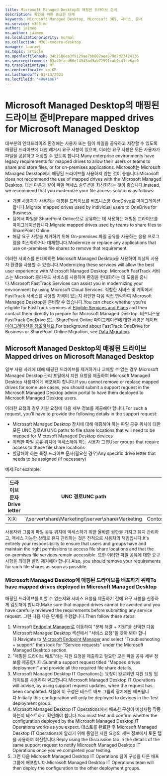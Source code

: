 ```yaml
---
title: Microsoft Managed Desktop의 매핑된 드라이브 준비
description: 확인을 위한 중요한 단계
keywords: Microsoft Managed Desktop, Microsoft 365, 서비스, 문서
ms.service: m365-md
author: jaimeo
ms.author: jaimeo
ms.localizationpriority: normal
ms.collection: M365-modern-desktop
manager: laurawi
ms.topic: article
ms.openlocfilehash: 34b2186ea3f9129ae7bb602aee879d7d23424136
ms.sourcegitcommit: 83a40facd66e14343ad3ab72591cab9c41ce6ac0
ms.translationtype: MT
ms.contentlocale: ko-KR
ms.lasthandoff: 01/13/2021
ms.locfileid: "49841067"
---
```

#  <a name="prepare-mapped-drives-for-microsoft-managed-desktop"></a><span data-ttu-id="cc252-104">Microsoft Managed Desktop의 매핑된 드라이브 준비</span><span class="sxs-lookup"><span data-stu-id="cc252-104">Prepare mapped drives for Microsoft Managed Desktop</span></span>

<span data-ttu-id="cc252-105">대부분의 엔터프라이즈 환경에는 사용자 또는 팀이 파일을 공유하고 저장할 수 있도록 매핑된 드라이브에 대한 레거시 요구 사항이 있으며, 이러한 요구 사항은 모든 사용자가 파일을 공유하고 저장할 수 있도록 합니다.</span><span class="sxs-lookup"><span data-stu-id="cc252-105">Many enterprise environments have legacy requirements for mapped drives to allow their users or teams to share and store files, or for on-premises applications.</span></span> <span data-ttu-id="cc252-106">Microsoft는 Microsoft Managed Desktop에서 매핑된 드라이브를 사용하지 않는 것이 좋습니다.</span><span class="sxs-lookup"><span data-stu-id="cc252-106">Microsoft does not recommend the use of mapped drives with the Microsoft Managed Desktop.</span></span> <span data-ttu-id="cc252-107">대신 다음과 같이 파일 액세스 솔루션을 최신화하는 것이 좋습니다.</span><span class="sxs-lookup"><span data-stu-id="cc252-107">Instead, we recommend that you modernize your file access solutions as follows:</span></span>
  
- <span data-ttu-id="cc252-108">개별 사용자가 사용하는 매핑된 드라이브를 비즈니스용 OneDrive로 마이그레이션합니다.</span><span class="sxs-lookup"><span data-stu-id="cc252-108">Migrate mapped drives used by individual users to OneDrive for Business.</span></span> 
- <span data-ttu-id="cc252-109">팀에서 파일을 SharePoint Online으로 공유하는 데 사용하는 매핑된 드라이브를 마이그레이션합니다.</span><span class="sxs-lookup"><span data-stu-id="cc252-109">Migrate mapped drives used by teams to share files to SharePoint Online.</span></span> 
- <span data-ttu-id="cc252-110">해당 요구 사항을 제거하기 위해 On-premises 파일 공유를 사용하는 응용 프로그램을 최신화하거나 대체합니다.</span><span class="sxs-lookup"><span data-stu-id="cc252-110">Modernize or replace any applications that use on-premises file shares to remove that requirement.</span></span>
  
<span data-ttu-id="cc252-111">이러한 서비스를 현대화하면 Microsoft Managed Desktop을 사용하여 최상의 사용자 환경을 사용할 수 있습니다.</span><span class="sxs-lookup"><span data-stu-id="cc252-111">Modernizing these services will allow the best user experience with Microsoft Managed Desktop.</span></span> <span data-ttu-id="cc252-112">Microsoft FastTrack 서비스는 Microsoft 클라우드 서비스를 사용하여 환경을 현대화하는 데 도움을 줍니다.</span><span class="sxs-lookup"><span data-stu-id="cc252-112">Microsoft FastTrack Services can assist you in modernizing your environment by using Microsoft Cloud Services.</span></span> <span data-ttu-id="cc252-113">적합한 서비스 및 계획에서 FastTrack 서비스를 [](https://docs.microsoft.com/fasttrack/m365-eligible-services-and-plans) 사용할 자격이 있는지 확인한 다음 직접 연락하여 Microsoft Managed Desktop을 준비할 수 있습니다.</span><span class="sxs-lookup"><span data-stu-id="cc252-113">You can check whether you're eligible for FastTrack services at [Eligible Services and Plans](https://docs.microsoft.com/fasttrack/m365-eligible-services-and-plans) and then contact them directly to prepare for Microsoft Managed Desktop.</span></span> <span data-ttu-id="cc252-114">비즈니스용 FastTrack OneDrive 또는 SharePoint Online 마이그레이션에 대한 배경은 데이터 [마이그레이션을 참조하세요.](https://docs.microsoft.com/fasttrack/o365-data-migration)</span><span class="sxs-lookup"><span data-stu-id="cc252-114">For background about FastTrack OneDrive for Business or SharePoint Online Migration, see [Data Migration](https://docs.microsoft.com/fasttrack/o365-data-migration).</span></span>

## <a name="mapped-drives-on-microsoft-managed-desktop"></a><span data-ttu-id="cc252-115">Microsoft Managed Desktop의 매핑된 드라이브</span><span class="sxs-lookup"><span data-stu-id="cc252-115">Mapped drives on Microsoft Managed Desktop</span></span>
 
<span data-ttu-id="cc252-116">일부 사용 사례에 대해 매핑된 드라이브를 제거하거나 교체할 수 없는 경우 Microsoft Managed Desktop 관리 포털에서 지원 요청을 제출하여 Microsoft Managed Desktop 사용자에게 배포해야 합니다.</span><span class="sxs-lookup"><span data-stu-id="cc252-116">If you cannot remove or replace mapped drives for some use cases, you should submit a support request in the Microsoft Managed Desktop admin portal to have them deployed to Microsoft Managed Desktop users.</span></span>
    
<span data-ttu-id="cc252-117">이러한 요청의 경우 지원 요청에 다음 세부 정보를 제공해야 합니다.</span><span class="sxs-lookup"><span data-stu-id="cc252-117">For such a request, you'll have to provide the following details in the support request:</span></span> 

- <span data-ttu-id="cc252-118">Microsoft Managed Desktop 장치에 대해 매핑해야 하는 파일 공유 위치에 대한 모든 UNC 경로</span><span class="sxs-lookup"><span data-stu-id="cc252-118">All UNC paths to file share locations that will need to be mapped for Microsoft Managed Desktop devices</span></span> 
- <span data-ttu-id="cc252-119">이러한 파일 공유 위치에 액세스해야 하는 사용자 그룹</span><span class="sxs-lookup"><span data-stu-id="cc252-119">User groups that require access to these file share locations</span></span> 
- <span data-ttu-id="cc252-120">할당해야 하는 특정 드라이브 문자(필요한 경우)</span><span class="sxs-lookup"><span data-stu-id="cc252-120">Any specific drive letter that needs to be assigned (if necessary)</span></span>

<span data-ttu-id="cc252-121">예제:</span><span class="sxs-lookup"><span data-stu-id="cc252-121">For example:</span></span>

| <span data-ttu-id="cc252-122">드라이브 문자</span><span class="sxs-lookup"><span data-stu-id="cc252-122">Drive letter</span></span> | <span data-ttu-id="cc252-123">UNC 경로</span><span class="sxs-lookup"><span data-stu-id="cc252-123">UNC path</span></span> | <span data-ttu-id="cc252-124">사용자 그룹</span><span class="sxs-lookup"><span data-stu-id="cc252-124">User group</span></span> |
|--------------|----------|------------|
| <span data-ttu-id="cc252-125">X:</span><span class="sxs-lookup"><span data-stu-id="cc252-125">X:</span></span>  | <span data-ttu-id="cc252-126">\\\server\share\Marketing</span><span class="sxs-lookup"><span data-stu-id="cc252-126">\\\server\share\Marketing</span></span> | <span data-ttu-id="cc252-127">ContosoMarketing</span><span class="sxs-lookup"><span data-stu-id="cc252-127">ContosoMarketing</span></span> |

<span data-ttu-id="cc252-128">사용자와 그룹이 파일 공유 위치에 액세스하기 위한 올바른 권한을 가지고 유지 관리하고, 액세스 가능한 상태로 유지 관리하는 것은 전적으로 사용자의 책임입니다.</span><span class="sxs-lookup"><span data-stu-id="cc252-128">It's entirely your responsibility to ensure that users and groups have and maintain the right permissions to access file share locations and that the on-premises file services remain accessible.</span></span> <span data-ttu-id="cc252-129">또한 이러한 파일 공유에 대한 요구 사항을 최대한 빨리 제거해야 합니다.</span><span class="sxs-lookup"><span data-stu-id="cc252-129">Also, you should remove your requirements for such file shares as soon as possible.</span></span>

### <a name="to-have-mapped-drives-deployed-in-microsoft-managed-desktop"></a><span data-ttu-id="cc252-130">Microsoft Managed Desktop에 매핑된 드라이브를 배포하기 위해</span><span class="sxs-lookup"><span data-stu-id="cc252-130">To have mapped drives deployed in Microsoft Managed Desktop</span></span>
 
<span data-ttu-id="cc252-131">매핑된 드라이브를 피할 수 없는지와 서비스 요청을 제출하기 전에 요구 사항을 신중하게 검토해야 합니다.</span><span class="sxs-lookup"><span data-stu-id="cc252-131">Make sure that mapped drives cannot be avoided and you have carefully reviewed the requirements before submitting any service request.</span></span> <span data-ttu-id="cc252-132">그런 다음 다음 단계를 수행합니다.</span><span class="sxs-lookup"><span data-stu-id="cc252-132">Then follow these steps:</span></span>

1. <span data-ttu-id="cc252-133">Microsoft [Endpoint Manager로](https://endpoint.microsoft.com/) 이동하여 "문제 해결 + 지원"을 선택한 다음 Microsoft Managed Desktop 섹션에서 "서비스 요청"을 찾아 봐야 합니다.</span><span class="sxs-lookup"><span data-stu-id="cc252-133">Navigate to [Microsoft Endpoint Manager](https://endpoint.microsoft.com/) and select "Troubleshooting + support" then look for "Service requests" under the Microsoft Managed Desktop section.</span></span>  
2. <span data-ttu-id="cc252-134">"매핑된 드라이브 배포"라는 지원 요청을 제출하고 필요한 모든 파일 공유 세부 정보를 제공합니다.</span><span class="sxs-lookup"><span data-stu-id="cc252-134">Submit a support request titled “Mapped drives deployment” and provide all the required file share details.</span></span>  
3. <span data-ttu-id="cc252-135">Microsoft Managed Desktop IT Operations는 요청이 완료되면 지원 요청 업데이트를 사용하여 권고합니다.</span><span class="sxs-lookup"><span data-stu-id="cc252-135">Microsoft Managed Desktop IT Operations will advise, by using support request updates, when the request has been completed.</span></span> <span data-ttu-id="cc252-136">처음에 이 구성은 테스트 배포 그룹의 장치에만 배포됩니다.</span><span class="sxs-lookup"><span data-stu-id="cc252-136">Initially this configuration will only be deployed to devices in the Test deployment group.</span></span>  
4. <span data-ttu-id="cc252-137">Microsoft Managed Desktop IT Operations에서 배포한 구성이 예상처럼 작동하는지 테스트하고 확인해야 합니다.</span><span class="sxs-lookup"><span data-stu-id="cc252-137">You must test and confirm whether the configuration deployed by the Microsoft Managed Desktop IT Operations works as you expect.</span></span> <span data-ttu-id="cc252-138">테스트를 완료한 후 Microsoft Managed Desktop IT Operations에 알리기 위해 동일한 지원 요청의 세부 정보에서 토론 탭을 사용하여 회신합니다.</span><span class="sxs-lookup"><span data-stu-id="cc252-138">Reply using the Discussion tab in the details of the same support request to notify Microsoft Managed Desktop IT Operations once you've completed your testing.</span></span>  
5. <span data-ttu-id="cc252-139">그런 다음 Microsoft Managed Desktop IT Operations 팀이 구성을 다른 배포 그룹에 배포합니다.</span><span class="sxs-lookup"><span data-stu-id="cc252-139">Microsoft Managed Desktop IT Operations team will then deploy the configuration to the other deployment groups.</span></span> 
